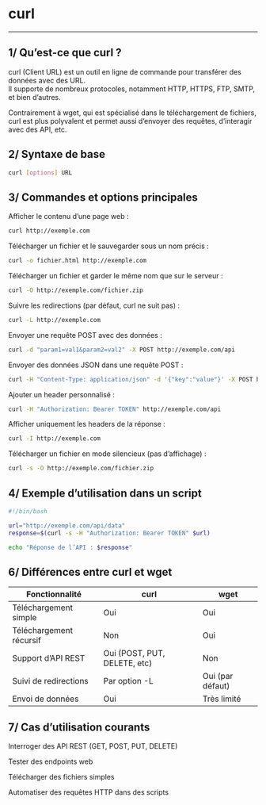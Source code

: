 # curl
******************************************************************************

## 1/ Qu’est-ce que curl ?
curl (Client URL) est un outil en ligne de commande pour transférer des données avec des URL.  
Il supporte de nombreux protocoles, notamment HTTP, HTTPS, FTP, SMTP, et bien d’autres.

Contrairement à wget, qui est spécialisé dans le téléchargement de fichiers, curl est plus polyvalent et permet aussi d’envoyer des requêtes, d’interagir avec des API, etc.

## 2/ Syntaxe de base
```bash
curl [options] URL
```

## 3/ Commandes et options principales

Afficher le contenu d’une page web :
```bash
curl http://exemple.com
```

Télécharger un fichier et le sauvegarder sous un nom précis :

```bash
curl -o fichier.html http://exemple.com
```

Télécharger un fichier et garder le même nom que sur le serveur :

```bash
curl -O http://exemple.com/fichier.zip
```

Suivre les redirections (par défaut, curl ne suit pas) :

```bash
curl -L http://exemple.com
```

Envoyer une requête POST avec des données :

```bash
curl -d "param1=val1&param2=val2" -X POST http://exemple.com/api
```

Envoyer des données JSON dans une requête POST :

```bash
curl -H "Content-Type: application/json" -d '{"key":"value"}' -X POST http://exemple.com/api
```

Ajouter un header personnalisé :

```bash
curl -H "Authorization: Bearer TOKEN" http://exemple.com/api
```

Afficher uniquement les headers de la réponse :

```bash
curl -I http://exemple.com
```

Télécharger un fichier en mode silencieux (pas d’affichage) :

```bash
curl -s -O http://exemple.com/fichier.zip
```

## 4/ Exemple d’utilisation dans un script

```bash
#!/bin/bash

url="http://exemple.com/api/data"
response=$(curl -s -H "Authorization: Bearer TOKEN" $url)

echo "Réponse de l’API : $response"
```

## 6/ Différences entre curl et wget

| Fonctionnalité          | curl                  | wget                       |
|-------------------------|---------------------|----------------------------|
| Téléchargement simple    | Oui                  | Oui                        |
| Téléchargement récursif  | Non                  | Oui                        |
| Support d’API REST       | Oui (POST, PUT, DELETE, etc) | Non           |
| Suivi de redirections    | Par option -L        | Oui (par défaut)           |
| Envoi de données         | Oui                  | Très limité                |

## 7/ Cas d’utilisation courants

Interroger des API REST (GET, POST, PUT, DELETE)

Tester des endpoints web

Télécharger des fichiers simples

Automatiser des requêtes HTTP dans des scripts


